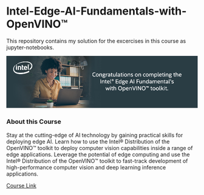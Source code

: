 # Intel-Edge-AI-Fundamentals-with-OpenVINO&trade;

This repository contains my solution for the excercises in this course as jupyter-notebooks. 

![alt text](completed_edge_ai_fundamentals.jpg)

### About this Course
Stay at the cutting-edge of AI technology by gaining practical skills for deploying edge AI. Learn how to use the Intel® Distribution of the OpenVINO™ toolkit to deploy computer vision capabilities inside a range of edge applications. Leverage the potential of edge computing and use the Intel® Distribution of the OpenVINO™ toolkit to fast-track development of high-performance computer vision and deep learning inference applications.

[Course Link](https://www.udacity.com/course/intel-edge-AI-fundamentals-with-openvino--ud132)
